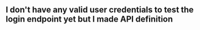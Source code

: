 I don't have any valid user credentials to test the login endpoint yet but I made API definition
----------------

